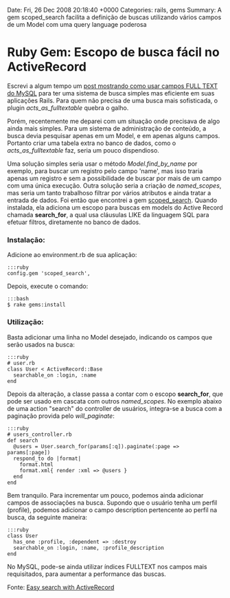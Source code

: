 Date: Fri, 26 Dec 2008 20:18:40 +0000
Categories: rails, gems
Summary: A gem scoped_search facilita a definição de buscas utilizando vários campos de um Model com uma query language poderosa

# Ruby Gem: Escopo de busca fácil no ActiveRecord


Escrevi a algum tempo um [post mostrando como usar campos FULL TEXT do MySQL][1] para ter uma sistema de busca simples mas eficiente em suas aplicações Rails. Para quem não precisa de uma busca mais sofisticada, o plugin _acts_as_fulltextable_ quebra o galho.

Porém, recentemente me deparei com um situação onde precisava de algo ainda mais simples. Para um sistema de administração de conteúdo, a busca devia pesquisar apenas em um Model, e em apenas alguns campos. Portanto criar uma tabela extra no banco de dados, como o _acts_as_fulltextable_ faz, seria um pouco dispendioso.

Uma solução simples seria usar o método _Model.find_by_name_ por exemplo, para buscar um registro pelo campo 'name', mas isso traria apenas um registro e sem a possibilidade de buscar por mais de um campo com uma única execução. Outra solução seria a criação de *named_scopes*, mas seria um tanto trabalhoso filtrar por vários atributos e ainda tratar a entrada de dados. Foi então que encontrei a gem [scoped_search][2]. Quando instalada, ela adiciona um escopo para buscas em models do Active Record chamada **search_for**, a qual usa cláusulas LIKE da linguagem SQL para efetuar filtros, diretamente no banco de dados.

### Instalação:

Adicione ao environment.rb de sua aplicação:

	:::ruby
	config.gem 'scoped_search',

Depois, execute o comando:

	:::bash
	$ rake gems:install


### Utilização:

Basta adicionar uma linha no Model desejado, indicando os campos que serão usados na busca:

    :::ruby
    # user.rb
    class User < ActiveRecord::Base
      searchable_on :login, :name
    end

Depois da alteração, a classe passa a contar com o escopo **search_for**, que
pode ser usado em cascata com outros *named_scopes*. No exemplo abaixo de uma action "search" do controller de usuários, integra-se a busca com a paginação provida pelo _will_paginate_:

    :::ruby
    # users_controller.rb
    def search
      @users = User.search_for(params[:q]).paginate(:page => params[:page])
      respond_to do |format|
        format.html
        format.xml{ render :xml => @users }
      end
    end



Bem tranquilo. Para incrementar um pouco, podemos ainda adicionar campos de associações na busca. Supondo que o usuário tenha um perfil (profile), podemos adicionar o campo description pertencente ao perfil na busca, da seguinte maneira:


    :::ruby
    class User 
      has_one :profile, :dependent => :destroy
      searchable_on :login, :name, :profile_description
    end


No MySQL, pode-se ainda utilizar índices FULLTEXT nos campos mais requisitados, para aumentar a performance das buscas.

Fonte: [Easy search with ActiveRecord][3]



[1]: http://flaviogranero.com/blog/sistema-de-busca-full-text-no-rails-usando-mysql/
[2]: http://github.com/wvanbergen/scoped_search/tree/master
[3]: http://techblog.floorplanner.com/2008/07/26/easy-search-with-activerecord/

